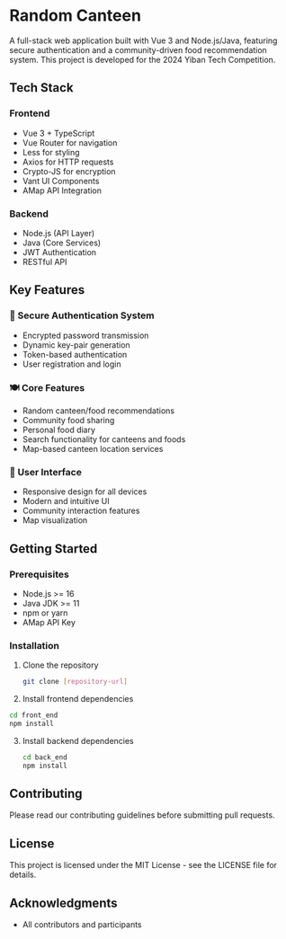 # Random Canteen

A full-stack web application built with Vue 3 and Node.js/Java, featuring secure authentication and a community-driven food recommendation system. This project is developed for the 2024 Yiban Tech Competition.

## Tech Stack

### Frontend

- Vue 3 + TypeScript
- Vue Router for navigation
- Less for styling
- Axios for HTTP requests
- Crypto-JS for encryption
- Vant UI Components
- AMap API Integration

### Backend

- Node.js (API Layer)
- Java (Core Services)
- JWT Authentication
- RESTful API

## Key Features

### 🔐 Secure Authentication System

- Encrypted password transmission
- Dynamic key-pair generation
- Token-based authentication
- User registration and login

### 🍽️ Core Features

- Random canteen/food recommendations
- Community food sharing
- Personal food diary
- Search functionality for canteens and foods
- Map-based canteen location services

### 📱 User Interface

- Responsive design for all devices
- Modern and intuitive UI
- Community interaction features
- Map visualization

## Getting Started

### Prerequisites

- Node.js >= 16
- Java JDK >= 11
- npm or yarn
- AMap API Key

### Installation

1. Clone the repository

   ```bash
   git clone [repository-url]
   ```
2. Install frontend dependencies

```bash
cd front_end
npm install
```


3. Install backend dependencies
   ```bash
   cd back_end
   npm install
   ```


## Contributing

Please read our contributing guidelines before submitting pull requests.

## License

This project is licensed under the MIT License - see the LICENSE file for details.

## Acknowledgments

- All contributors and participants
